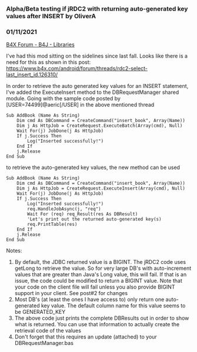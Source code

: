 ### Alpha/Beta testing if jRDC2 with returning auto-generated key values after INSERT by OliverA
### 01/11/2021
[B4X Forum - B4J - Libraries](https://www.b4x.com/android/forum/threads/126407/)

I've had this mod sitting on the sidelines since last fall. Looks like there is a need for this as shown in this post: <https://www.b4x.com/android/forum/threads/rdc2-select-last_insert_id.126310/>  
  
In order to retrieve the auto generated key values for an INSERT statement, I've added the ExecuteInsert method to the DBRequestManager shared module. Going with the sample code posted by [USER=74499]@aeric[/USER] in the above mentioned thread  

```B4X
Sub AddBook (Name As String)  
    Dim cmd As DBCommand = CreateCommand("insert_book", Array(Name))  
    Dim j As HttpJob = CreateRequest.ExecuteBatch(Array(cmd), Null)  
    Wait For(j) JobDone(j As HttpJob)  
    If j.Success Then  
        Log("Inserted successfully!")  
    End If  
    j.Release  
End Sub
```

  
to retrieve the auto-generated key values, the new method can be used  

```B4X
Sub AddBook (Name As String)  
    Dim cmd As DBCommand = CreateCommand("insert_book", Array(Name))  
    Dim j As HttpJob = CreateRequest.ExecuteInsert(Array(cmd), Null)  
    Wait For(j) JobDone(j As HttpJob)  
    If j.Success Then  
        Log("Inserted successfully!")  
        req.HandleJobAsync(j, "req")  
        Wait For (req) req_Result(res As DBResult)  
        'Let's print out the returned auto-generated key(s)  
        req.PrintTable(res)  
    End If  
    j.Release  
End Sub
```

  
  
Notes:  
1) By default, the JDBC returned value is a BIGINT. The jRDC2 code uses getLong to retrieve the value. So for very large DB's with auto-increment values that are greater than Java's Long value, this will fail. If that is an issue, the code could be modified to return a BIGINT value. Note that your code on the client file will fail unless you also provide BIGINT support in your client. See post#2 for changes  
2) Most DB's (at least the ones I have access to) only return one auto-generated key value. The default column name for this value seems to be GENERATED\_KEY  
3) The above code just prints the complete DBResults out in order to show what is returned. You can use that information to actually create the retrieval code of the values  
4) Don't forget that this requires an update (attached) to your DBRequestManager.bas